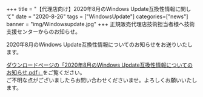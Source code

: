 +++
title = "【代理店向け】2020年8月のWindows Update互換性情報に関して"
date = "2020-8-26"
tags = ["WindowsUpdate"]
categories=["news"]
banner = "img/Windowsupdate.jpg"
+++
正規販売代理店技術担当者様へ技術支援センターからのお知らせ。  
<!--more-->
2020年8月のWindows Update互換性情報についてのお知らせをお送りいたします。  

[ダウンロードページの「2020年8月のWindows Update互換性情報についてのお知らせ.pdf」](https://www.kitasp.com/downloads/)をご覧ください。  
ご不明な点がございましたらお問い合わせくださいませ。よろしくお願いいたします。


